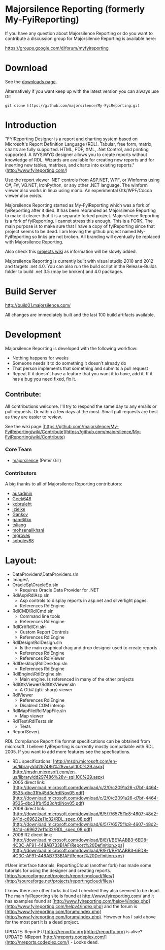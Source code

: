 # Majorsilence Reporting (formerly My-FyiReporting)

If you have any question about Majorsilence Reporting or do you want to contribute a discussion group for Majorsilence Reporting is available here:

https://groups.google.com/d/forum/myfyireporting

# Download

See the [downloads page](https://github.com/majorsilence/My-FyiReporting/wiki/Downloads).

Alternatively if you want keep up with the latest version you can always use Git

    git clone https://github.com/majorsilence/My-FyiReporting.git

# Introduction
"FYIReporting Designer is a report and charting system based on Microsoft's Report Definition Language (RDL). 
Tabular, free form, matrix, charts are fully supported. HTML, PDF, XML, .Net Control, and printing supported. 
A WYSIWYG designer allows you to create reports without knowledge of RDL. Wizards are available for creating new 
reports and for inserting new tables, matrixes, and charts into existing reports." (http://www.fyireporting.com/)

Use the report viewer .NET controls from ASP.NET, WPF, or Winforms using C#, F#, VB.NET, IronPython, or any 
other .NET language.  The winform viewer also works in linux using mono.  An experimental Gtk/WPF/Cocoa viewer also exists. 

Majorsilence Reporting started as My-FyiReporting which was a fork of fyiReporting after it died. It has been rebranded as Majorsilence Reporting to make it clearer that it is a separate forked project.  Majorsilence Reporting is a fork of fyiReporting.  I cannot stress this enough.  This is a FORK.
The main purpose is to make sure that I have a copy of fyiReporting since that project seems to be dead.  I am leaving the
github project named My-FyiReporting so links are not broken.  All branding will eventually be replaced with Majorsilence Reporting.

Also check this [projects wiki](https://github.com/majorsilence/My-FyiReporting/wiki) as information will be slowly added.

Majorsilence Reporting is currently built with visual studio 2010 and 2012 and targets .net 4.0.  You can also run the build script in 
the Release-Builds folder to build .net 3.5 (may be broken) and 4.0 packages.  

# Build Server
http://build01.majorsilence.com/

All changes are immediately built and the last 100 build artifacts available.

# Development
Majorsilence Reporting is developed with the following workflow:

* Nothing happens for weeks
* Someone needs it to do something it doesn't already do
* That person implements that something and submits a pull request
* Repeat
If it doesn't have a feature that you want it to have, add it.  If it has a bug you need fixed, fix it.

## Contribute:
All contributions welcome.  I'll try to respond the same day to any emails or pull requests.  Or within a few 
days at the most.  Small pull requests are best as they are easier to review.

See the wiki page [https://github.com/majorsilence/My-FyiReporting/wiki/Contribute](https://github.com/majorsilence/My-FyiReporting/wiki/Contribute)

### Core Team

* [majorsilence](https://github.com/majorsilence) (Peter Gill)


### Contributors

A big thanks to all of Majorsilence Reporting contributors:

* [ausadmin](https://github.com/ausadmin)
* [Geek648](https://github.com/Geek648)
* [kobruleht](https://github.com/kobruleht)
* [jzielke](https://github.com/jzielke)
* [Gankov](https://github.com/Gankov)
* [gam6itko](https://github.com/gam6itko)
* [tsliang](https://github.com/tsliang)
* [mohsenalikhani](https://github.com/mohsenalikhani)
* [mgroves](https://github.com/mgroves)
* [sobolev88](https://github.com/sobolev88)


# Layout:

* DataProviders\DataProviders.sln
* Images\
* OracleSp\OracleSp.sln
	* Requires Oracle Data Provider for .NET
* RdlAsp\RdlAsp.sln
	* Asp controls to display reports in asp.net and silverlight pages.
	* References RdlEngine
* RdlCMD\RdlCmd.sln
	* Command line tools
	* References RdlEngine
* RdlCri\RdlCri.sln
	* Custom Report Controls
	* References RdlEngine
* RdlDesign\RdlDesign.sln
	* Is the main graphical drag and drop designer used to create reports.
	* References RdlEngine
	* References RdlViewer
* RdlDesktop\RdlDesktop.sln
	* References RdlEngine
* RdlEngine\RdlEngine.sln
	* Main engine.  Is referenced in many of the other projects
* RdlGtkViewer\RdlGtkViewer.sln
	* A Gtk# (gtk-sharp) viewer
* RdlViewer
	* References RdlEngine
	* Disabled COM interop
* RdlMapFile\RdlMapFile.sln
	 * Map viewer
* RdlTest\RdlTests.sln
	 * Tests
* ReportSever\


 RDL Compliance
Report file format specifications can be obtained from microsoft.  I believe fyiReporting is currently mostly 
compatiable with RDL 2005.  If you want to add more features see the specfications.

* RDL specifications: [http://msdn.microsoft.com/en-us/library/dd297486%28v=sql.100%29.aspx](http://msdn.microsoft.com/en-us/library/dd297486%28v=sql.100%29.aspx)
* 2005 direct link: [http://download.microsoft.com/download/c/2/0/c2091a26-d7bf-4464-8535-dbc31fb45d3c/rdlNov05.pdf](http://download.microsoft.com/download/c/2/0/c2091a26-d7bf-4464-8535-dbc31fb45d3c/rdlNov05.pdf)
* 2008 direct link: [http://download.microsoft.com/download/6/5/7/6575f1c8-4607-48d2-941d-c69622e11c32/RDL_spec_08.pdf](http://download.microsoft.com/download/6/5/7/6575f1c8-4607-48d2-941d-c69622e11c32/RDL_spec_08.pdf)
* 2008 R2 direct link: [http://download.microsoft.com/download/B/E/1/BE1AABB3-6ED8-4C3C-AF91-448AB733B1AF/Report%20Definition.xps](http://download.microsoft.com/download/B/E/1/BE1AABB3-6ED8-4C3C-AF91-448AB733B1AF/Report%20Definition.xps)

#User interface tutorials:
ReportingCloud (another fork) has made some tutorials for using the designer and creating reports. 
[http://sourceforge.net/projects/reportingcloud/files/](http://sourceforge.net/projects/reportingcloud/files/)

I know there are other forks but last I checked they also seemed to be dead.  The main fyiReporting site is 
found at http://www.fyireporting.com/ and it has examples found at [http://www.fyireporting.com/helpv4/index.php](http://www.fyireporting.com/helpv4/index.php) and 
the forum is [http://www.fyireporting.com/forum/index.php](http://www.fyireporting.com/forum/index.php).  However has I said above for the most part it is a dead 
project.

UPDATE: ReportFU [http://reportfu.org](http://reportfu.org) is alive?  
UPDATE: NReport [http://nreports.codeplex.com/](http://nreports.codeplex.com/) - Looks dead.

